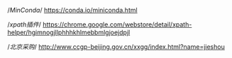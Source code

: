 /*MinConda*/
https://conda.io/miniconda.html

/*xpath插件*/
https://chrome.google.com/webstore/detail/xpath-helper/hgimnogjllphhhkhlmebbmlgjoejdpjl


/*北京采购*/
http://www.ccgp-beijing.gov.cn/xxgg/index.html?name=jieshou
